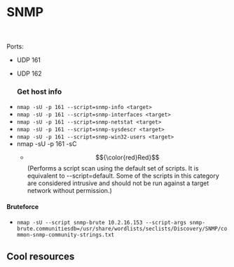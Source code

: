 # SNMP
<br><br>Ports:
- UDP 161
- UDP 162

  ### Get host info
* `nmap -sU -p 161 --script=snmp-info <target>`
* `nmap -sU -p 161 --script=snmp-interfaces <target>`
* `nmap -sU -p 161 --script=snmp-netstat <target>`
* `nmap -sU -p 161 --script=snmp-sysdescr <target>`
* `nmap -sU -p 161 --script=snmp-win32-users <target>`
* nmap -sU -p 161 -sC <target>
  * $${\color{red}Red}$$(Performs a script scan using the default set of scripts. It is equivalent to --script=default. Some of the scripts in this category are considered intrusive and should not be run against a target network without permission.)

#### Bruteforce
* `nmap -sU --script snmp-brute 10.2.16.153 --script-args snmp-brute.communitiesdb=/usr/share/wordlists/seclists/Discovery/SNMP/common-snmp-community-strings.txt`


## Cool resources
